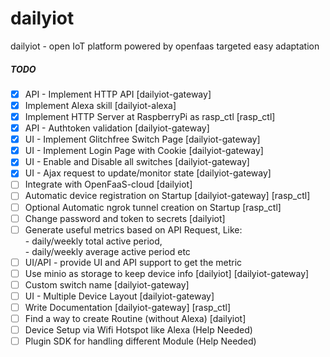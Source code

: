 # dailyiot
dailyiot - open IoT platform powered by openfaas targeted easy adaptation

##### TODO
- [x] API - Implement HTTP API [dailyiot-gateway]
- [x] Implement Alexa skill [dailyiot-alexa]
- [X] Implement HTTP Server at RaspberryPi as rasp_ctl [rasp_ctl]
- [x] API - Authtoken validation [dailyiot-gateway]
- [x] UI - Implement Glitchfree Switch Page [dailyiot-gateway]
- [x] UI - Implement Login Page with Cookie [dailyiot-gateway]
- [x] UI - Enable and Disable all switches [dailyiot-gateway]
- [x] UI - Ajax request to update/monitor state [dailyiot-gateway]
- [ ] Integrate with OpenFaaS-cloud [dailyiot]
- [ ] Automatic device registration on Startup [dailyiot-gateway] [rasp_ctl]
- [ ] Optional Automatic ngrok tunnel creation on Startup [rasp_ctl]
- [ ] Change password and token to secrets [dailyiot]
- [ ] Generate useful metrics based on API Request, Like:  
      - daily/weekly total active period,  
      - daily/weekly average active period etc
- [ ] UI/API - provide UI and API support to get the metric     
- [ ] Use minio as storage to keep device info [dailyiot] [dailyiot-gateway]
- [ ] Custom switch name [dailyiot-gateway]
- [ ] UI - Multiple Device Layout [dailyiot-gateway]
- [ ] Write Documentation [dailyiot-gateway] [rasp_ctl]
- [ ] Find a way to create Routine (without Alexa) [dailyiot]
- [ ] Device Setup via Wifi Hotspot like Alexa (Help Needed)
- [ ] Plugin SDK for handling different Module (Help Needed) 
